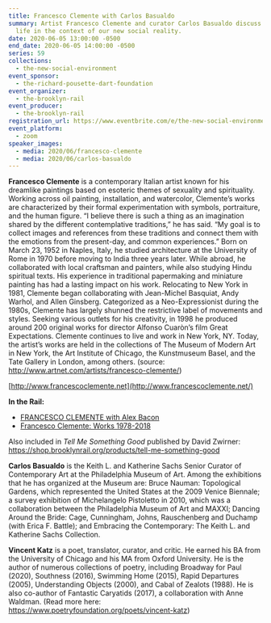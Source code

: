 ```yaml
---
title: Francesco Clemente with Carlos Basualdo
summary: Artist Francesco Clemente and curator Carlos Basualdo discuss creative
  life in the context of our new social reality.
date: 2020-06-05 13:00:00 -0500
end_date: 2020-06-05 14:00:00 -0500
series: 59
collections:
  - the-new-social-environment
event_sponsor:
  - the-richard-pousette-dart-foundation
event_organizer:
  - the-brooklyn-rail
event_producer:
  - the-brooklyn-rail
registration_url: https://www.eventbrite.com/e/the-new-social-environment-59-francesco-clemente-tickets-106991081204
event_platform:
  - zoom
speaker_images:
  - media: 2020/06/francesco-clemente
  - media: 2020/06/carlos-basualdo
---
```

**Francesco Clemente** is a contemporary Italian artist known for his dreamlike paintings based on esoteric themes of sexuality and spirituality. Working across oil painting, installation, and watercolor, Clemente’s works are characterized by their formal experimentation with symbols, portraiture, and the human figure. “I believe there is such a thing as an imagination shared by the different contemplative traditions,” he has said. “My goal is to collect images and references from these traditions and connect them with the emotions from the present-day, and common experiences.” Born on March 23, 1952 in Naples, Italy, he studied architecture at the University of Rome in 1970 before moving to India three years later. While abroad, he collaborated with local craftsman and painters, while also studying Hindu spiritual texts. His experience in traditional papermaking and miniature painting has had a lasting impact on his work. Relocating to New York in 1981, Clemente began collaborating with Jean-Michel Basquiat, Andy Warhol, and Allen Ginsberg. Categorized as a Neo-Expressionist during the 1980s, Clemente has largely shunned the restrictive label of movements and styles. Seeking various outlets for his creativity, in 1998 he produced around 200 original works for director Alfonso Cuaròn’s film Great Expectations. Clemente continues to live and work in New York, NY. Today, the artist’s works are held in the collections of The Museum of Modern Art in New York, the Art Institute of Chicago, the Kunstmuseum Basel, and the Tate Gallery in London, among others. (source: <http://www.artnet.com/artists/francesco-clemente/>)

[http://www.francescoclemente.net](http://www.francescoclemente.net/)

**In the Rail:**

* [FRANCESCO CLEMENTE with Alex Bacon](https://brooklynrail.org/2013/05/art/francesco-clemente-in-conversation-with-alex-bacon)
* [Francesco Clemente: Works 1978-2018](https://brooklynrail.org/2019/02/artseen/Francesco-Clemente-Works-1978-2018)

Also included in *Tell Me Something Good* published by David Zwirner: <https://shop.brooklynrail.org/products/tell-me-something-good>



**Carlos Basualdo** is the Keith L. and Katherine Sachs Senior Curator of Contemporary Art at the Philadelphia Museum of Art. Among the exhibitions that he has organized at the Museum are: Bruce Nauman: Topological Gardens, which represented the United States at the 2009 Venice Biennale; a survey exhibition of Michelangelo Pistoletto in 2010, which was a collaboration between the Philadelphia Museum of Art and MAXXI; Dancing Around the Bride: Cage, Cunningham, Johns, Rauschenberg and Duchamp (with Erica F. Battle); and Embracing the Contemporary: The Keith L. and Katherine Sachs Collection.

**Vincent Katz** is a poet, translator, curator, and critic. He earned his BA from the University of Chicago and his MA from Oxford University. He is the author of numerous collections of poetry, including Broadway for Paul (2020), Southness (2016), Swimming Home (2015), Rapid Departures (2005), Understanding Objects (2000), and Cabal of Zealots (1988). He is also co-author of Fantastic Caryatids (2017), a collaboration with Anne Waldman. (Read more here: <https://www.poetryfoundation.org/poets/vincent-katz>)
